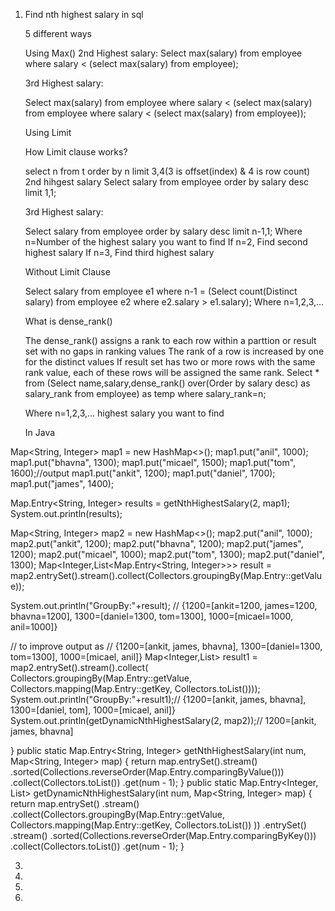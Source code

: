 1. Find nth highest salary in sql
   
      5 different ways
   
   Using Max()
   2nd Highest salary:
   Select max(salary) from employee
   where salary < (select max(salary) from employee);
   
   3rd Highest salary:
   
   Select max(salary) from employee
   where salary < (select max(salary) from employee where salary < (select max(salary) from employee));

   Using Limit
   
   How Limit clause works?
   
   select n from t order by n limit 3,4(3 is offset(index) & 4 is row count)
   2nd hihgest salary
   Select salary from employee
   order by salary desc
   limit 1,1;

   3rd Highest salary:
   
   Select salary from employee
   order by salary desc
   limit n-1,1;
   Where n=Number of the highest salary you want to find
   If n=2, Find second highest salary
   If n=3, Find third highest salary

   Without Limit Clause

   Select salary from employee e1
   where n-1 = (Select count(Distinct salary) from employee e2
   where e2.salary > e1.salary);
   Where n=1,2,3,...

   What is dense_rank()
   
   The dense_rank() assigns a rank to each row within a parttion or result set with no gaps in ranking values
   The rank of a row is increased by one for the distinct values
   If result set has two or more rows with the same rank value, each of these rows will be assigned the same rank.
   Select * from (Select name,salary,dense_rank() over(Order by salary desc) as salary_rank from employee) as temp
   where salary_rank=n;

   Where n=1,2,3,... highest salary you want to find

   In Java

Map<String, Integer> map1 = new HashMap<>();
	  map1.put("anil", 1000);
map1.put("bhavna", 1300);
map1.put("micael", 1500);
map1.put("tom", 1600);//output
map1.put("ankit", 1200);
map1.put("daniel", 1700);
map1.put("james", 1400);

Map.Entry<String, Integer> results = getNthHighestSalary(2, map1);
System.out.println(results);

Map<String, Integer> map2 = new HashMap<>();
map2.put("anil", 1000);
map2.put("ankit", 1200);
map2.put("bhavna", 1200);
map2.put("james", 1200);
map2.put("micael", 1000);
map2.put("tom", 1300);
map2.put("daniel", 1300);
Map<Integer,List<Map.Entry<String, Integer>>> result =  map2.entrySet().stream().collect(Collectors.groupingBy(Map.Entry::getValue));

System.out.println("GroupBy:"+result);
// {1200=[ankit=1200, james=1200, bhavna=1200], 1300=[daniel=1300, tom=1300], 1000=[micael=1000, anil=1000]}

// to improve output as
// {1200=[ankit, james, bhavna], 1300=[daniel=1300, tom=1300], 1000=[micael, anil]}
Map<Integer,List<String>> result1 = map2.entrySet().stream().collect(
		Collectors.groupingBy(Map.Entry::getValue, 
		Collectors.mapping(Map.Entry::getKey, Collectors.toList())));
System.out.println("GroupBy:"+result1);// {1200=[ankit, james, bhavna], 1300=[daniel, tom], 1000=[micael, anil]}
System.out.println(getDynamicNthHighestSalary(2, map2));// 1200=[ankit, james, bhavna]

}
public static Map.Entry<String, Integer> getNthHighestSalary(int num, Map<String, Integer> map) {
	        return map.entrySet().stream()
	                .sorted(Collections.reverseOrder(Map.Entry.comparingByValue()))
	                .collect(Collectors.toList())
	                .get(num - 1);
	    }
public static Map.Entry<Integer, List<String>> getDynamicNthHighestSalary(int num, Map<String, Integer> map) {
	        return map.entrySet()
	                .stream()
	                .collect(Collectors.groupingBy(Map.Entry::getValue,
	                        Collectors.mapping(Map.Entry::getKey, Collectors.toList())
	                ))
	                .entrySet()
	                .stream()
	                .sorted(Collections.reverseOrder(Map.Entry.comparingByKey()))
	                .collect(Collectors.toList())
	                .get(num - 1);
	    }
   
   
3. 
4. 


5. 
6. 
